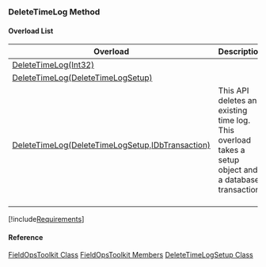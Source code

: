 ### DeleteTimeLog Method

#### Overload List

| Overload | Description |
| --- | --- |
| [DeleteTimeLog(Int32)](FChoice.Toolkits.Clarify~FChoice.Toolkits.Clarify.FieldOps.FieldOpsToolkit~DeleteTimeLog(Int32).md) |   |
| [DeleteTimeLog(DeleteTimeLogSetup)](FChoice.Toolkits.Clarify~FChoice.Toolkits.Clarify.FieldOps.FieldOpsToolkit~DeleteTimeLog(DeleteTimeLogSetup).md) |   |
| [DeleteTimeLog(DeleteTimeLogSetup,IDbTransaction)](FChoice.Toolkits.Clarify~FChoice.Toolkits.Clarify.FieldOps.FieldOpsToolkit~DeleteTimeLog(DeleteTimeLogSetup,IDbTransaction).md) | This API deletes an existing time log. This overload takes a setup object and a database transaction.   |

[!include[Requirements](../partials/requirements.md)]



#### Reference

[FieldOpsToolkit Class](FChoice.Toolkits.Clarify~FChoice.Toolkits.Clarify.FieldOps.FieldOpsToolkit.md)
[FieldOpsToolkit Members](FChoice.Toolkits.Clarify~FChoice.Toolkits.Clarify.FieldOps.FieldOpsToolkit_members.md)
[DeleteTimeLogSetup Class](FChoice.Toolkits.Clarify~FChoice.Toolkits.Clarify.FieldOps.DeleteTimeLogSetup.md)
